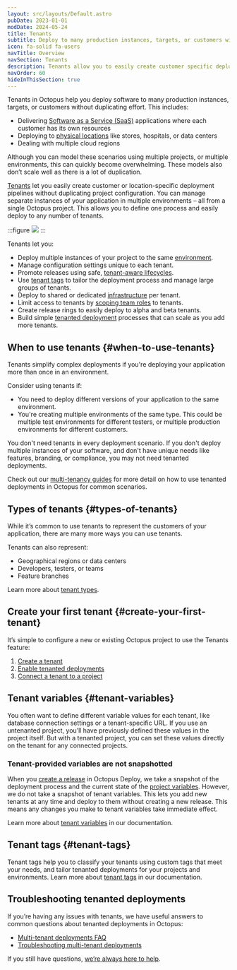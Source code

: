```yaml
---
layout: src/layouts/Default.astro
pubDate: 2023-01-01
modDate: 2024-05-24
title: Tenants
subtitle: Deploy to many production instances, targets, or customers without duplication
icon: fa-solid fa-users
navTitle: Overview
navSection: Tenants
description: Tenants allow you to easily create customer specific deployment pipelines without duplicating project configuration.
navOrder: 60
hideInThisSection: true
---
```


Tenants in Octopus help you deploy software to many production instances, targets, or customers without duplicating effort. This includes:

- Delivering [Software as a Service (SaaS)](https://yamldoc.liuyan.wang/use-case/tenanted-deployments/saas/) applications where each customer has its own resources
- Deploying to [physical locations](https://yamldoc.liuyan.wang/use-case/tenanted-deployments/physical-locations/) like stores, hospitals, or data centers
- Dealing with multiple cloud regions

Although you can model these scenarios using multiple projects, or multiple environments, this can quickly become overwhelming. These models also don’t scale well as there is a lot of duplication.

[Tenants](https://yamldoc.liuyan.wang/features/tenants) let you easily create customer or location-specific deployment pipelines without duplicating project configuration. You can manage separate instances of your application in multiple environments – all from a single Octopus project. This allows you to define one process and easily deploy to any number of tenants. 

:::figure
![](/docs/tenants/images/octopus-tenants-deployments.png)
:::

Tenants let you:

- Deploy multiple instances of your project to the same [environment](/docs/infrastructure/environments).
- Manage configuration settings unique to each tenant.
- Promote releases using safe, [tenant-aware lifecycles](/docs/tenants/tenant-lifecycles).
- Use [tenant tags](/docs/tenants/tenant-tags) to tailor the deployment process and manage large groups of tenants.
- Deploy to shared or dedicated [infrastructure](/docs/tenants/tenant-infrastructure) per tenant.
- Limit access to tenants by [scoping team roles](/docs/tenants/tenant-roles-and-security) to tenants.
- Create release rings to easily deploy to alpha and beta tenants.
- Build simple [tenanted deployment](https://yamldoc.liuyan.wang/use-case/tenanted-deployments) processes that can scale as you add more tenants.

## When to use tenants {#when-to-use-tenants}
Tenants simplify complex deployments if you're deploying your application more than once in an environment.

Consider using tenants if:

- You need to deploy different versions of your application to the same environment.
- You're creating multiple environments of the same type. This could be multiple test environments for different testers, or multiple production environments for different customers.

You don't need tenants in every deployment scenario. If you don't deploy multiple instances of your software, and don't have unique needs like features, branding, or compliance, you may not need tenanted deployments. 

Check out our [multi-tenancy guides](https://yamldoc.liuyan.wang/docs/tenants/guides) for more detail on how to use tenanted deployments in Octopus for common scenarios.

## Types of tenants {#types-of-tenants}
While it’s common to use tenants to represent the customers of your application, there are many more ways you can use tenants. 

Tenants can also represent:

- Geographical regions or data centers
- Developers, testers, or teams
- Feature branches

Learn more about [tenant types](https://yamldoc.liuyan.wang/docs/tenants/tenant-types).

## Create your first tenant {#create-your-first-tenant}

It’s simple to configure a new or existing Octopus project to use the Tenants feature:
1. [Create a tenant](/docs/tenants/tenant-creation)
2. [Enable tenanted deployments](/docs/tenants/tenant-creation/tenanted-deployments)
3. [Connect a tenant to a project](/docs/tenants/tenant-creation/connecting-projects)

## Tenant variables {#tenant-variables}
You often want to define different variable values for each tenant, like database connection settings or a tenant-specific URL. If you use an untenanted project, you’ll have previously defined these values in the project itself. But with a tenanted project, you can set these values directly on the tenant for any connected projects.

### Tenant-provided variables are not snapshotted 
When you [create a release](/docs/octopus-rest-api/octopus-cli/create-release/) in Octopus Deploy, we take a snapshot of the deployment process and the current state of the [project variables](https://yamldoc.liuyan.wang/docs/projects/variables). However, we do not take a snapshot of tenant variables. This lets you add new tenants at any time and deploy to them without creating a new release. This means any changes you make to tenant variables take immediate effect.

Learn more about [tenant variables](/docs/tenants/tenant-variables) in our documentation.

## Tenant tags {#tenant-tags}
Tenant tags help you to classify your tenants using custom tags that meet your needs, and tailor tenanted deployments for your projects and environments. Learn more about [tenant tags](/docs/tenants/tenant-tags) in our documentation.

## Troubleshooting tenanted deployments
If you’re having any issues with tenants, we have useful answers to common questions about tenanted deployments in Octopus:

- [Multi-tenant deployments FAQ](/docs/tenants/tenant-deployment-faq)
- [Troubleshooting multi-tenant deployments](/docs/tenants/troubleshooting-multi-tenant-deployments)

If you still have questions, [we’re always here to help](https://yamldoc.liuyan.wang/support).
